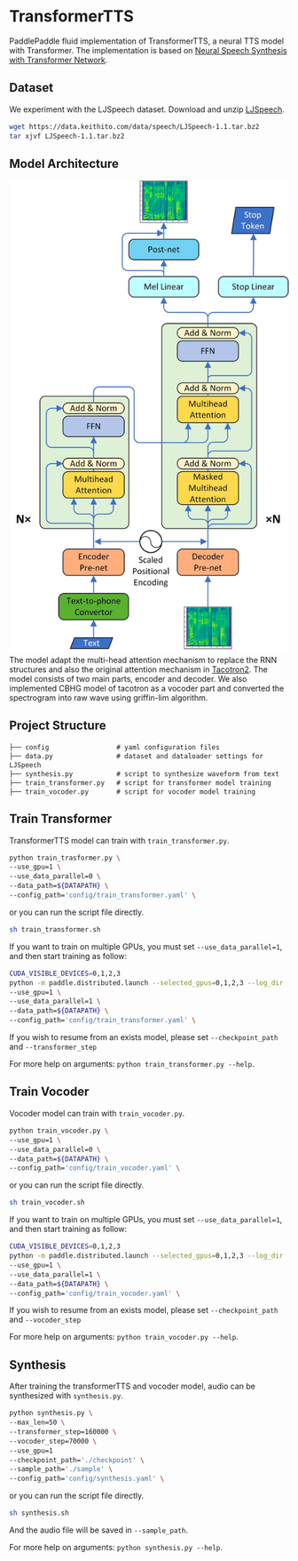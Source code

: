 # TransformerTTS
PaddlePaddle fluid implementation of TransformerTTS, a neural TTS model with Transformer. The implementation is based on [Neural Speech Synthesis with Transformer Network](https://arxiv.org/abs/1809.08895).

## Dataset

We experiment with the LJSpeech dataset. Download and unzip [LJSpeech](https://keithito.com/LJ-Speech-Dataset/).

```bash
wget https://data.keithito.com/data/speech/LJSpeech-1.1.tar.bz2
tar xjvf LJSpeech-1.1.tar.bz2
```
## Model Architecture

![TransformerTTS model architecture](./images/model_architecture.jpg)
The model adapt the multi-head attention mechanism to replace the RNN structures and also the original attention mechanism in [Tacotron2](https://arxiv.org/abs/1712.05884). The model consists of two main parts, encoder and decoder. We also implemented CBHG model of tacotron as a vocoder part and converted the spectrogram into raw wave using griffin-lim algorithm.

## Project Structure
```text
├── config                 # yaml configuration files
├── data.py                # dataset and dataloader settings for LJSpeech
├── synthesis.py           # script to synthesize waveform from text
├── train_transformer.py   # script for transformer model training
├── train_vocoder.py       # script for vocoder model training
```

## Train Transformer

TransformerTTS model can train with ``train_transformer.py``.
```bash
python train_trasformer.py \
--use_gpu=1 \
--use_data_parallel=0 \
--data_path=${DATAPATH} \
--config_path='config/train_transformer.yaml' \
```
or you can run the script file directly.
```bash
sh train_transformer.sh
```
If you want to train on multiple GPUs, you must set ``--use_data_parallel=1``, and then start training as follow:

```bash
CUDA_VISIBLE_DEVICES=0,1,2,3
python -m paddle.distributed.launch --selected_gpus=0,1,2,3 --log_dir ./mylog train_transformer.py \
--use_gpu=1 \
--use_data_parallel=1 \
--data_path=${DATAPATH} \
--config_path='config/train_transformer.yaml' \
```

If you wish to resume from an exists model, please set ``--checkpoint_path`` and ``--transformer_step``

For more help on arguments:
``python train_transformer.py --help``.

## Train Vocoder
Vocoder model can train with ``train_vocoder.py``.
```bash
python train_vocoder.py \
--use_gpu=1 \
--use_data_parallel=0 \
--data_path=${DATAPATH} \
--config_path='config/train_vocoder.yaml' \
```
or you can run the script file directly.
```bash
sh train_vocoder.sh
```
If you want to train on multiple GPUs, you must set ``--use_data_parallel=1``, and then start training as follow:

```bash
CUDA_VISIBLE_DEVICES=0,1,2,3
python -m paddle.distributed.launch --selected_gpus=0,1,2,3 --log_dir ./mylog train_vocoder.py \
--use_gpu=1 \
--use_data_parallel=1 \
--data_path=${DATAPATH} \
--config_path='config/train_vocoder.yaml' \
```
If you wish to resume from an exists model, please set ``--checkpoint_path`` and ``--vocoder_step``

For more help on arguments:
``python train_vocoder.py --help``.

## Synthesis
After training the transformerTTS and vocoder model, audio can be synthesized with ``synthesis.py``.
```bash
python synthesis.py \
--max_len=50 \
--transformer_step=160000 \
--vocoder_step=70000 \
--use_gpu=1
--checkpoint_path='./checkpoint' \
--sample_path='./sample' \
--config_path='config/synthesis.yaml' \
```

or you can run the script file directly.
```bash
sh synthesis.sh
```

And the audio file will be saved in ``--sample_path``.

For more help on arguments:
``python synthesis.py --help``.
